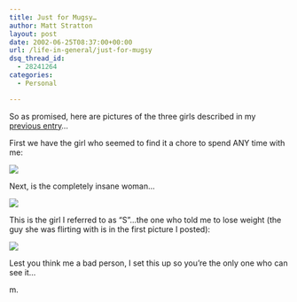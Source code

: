 ```yaml
---
title: Just for Mugsy…
author: Matt Stratton
layout: post
date: 2002-06-25T08:37:00+00:00
url: /life-in-general/just-for-mugsy
dsq_thread_id:
  - 28241264
categories:
  - Personal

---
```

So as promised, here are pictures of the three girls described in my [previous entry][1]&#8230;

First we have the girl who seemed to find it a chore to spend ANY time with me:
  
![][2]

Next, is the completely insane woman&#8230;
  
![][3]

This is the girl I referred to as &#8220;S&#8221;&#8230;the one who told me to lose weight (the guy she was flirting with is in the first picture I posted):
  
![][4]

Lest you think me a bad person, I set this up so you&#8217;re the only one who can see it&#8230;

m.

 [1]: http://www.livejournal.com/talkread.bml?journal=mugsy1274&itemid=30902
 [2]: http://www.windyhop.org/images/photos/unapproved/123-2364_IMG-200262316247.JPG
 [3]: http://www.windyhop.org/images/photos/unapproved/helena-dally-200152113349.jpg
 [4]: http://www.windyhop.org/images/photos/unapproved/Evin_Noel_Wedding_9-200110253152.jpg